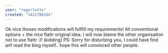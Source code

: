 ```yaml
---
user: "rogerlette"
created: "1421786264"
---
```


Ok nice thoses modifications will fullfill my requirements! All conventional options + the nice flattr original idea. I will now blame the other organisation not to use flattr :)! (kidding)
PS: Sorry for disturbing you, I could have find anf read the blog myself.. hope this will convinced other people.


